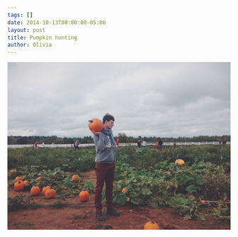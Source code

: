 ```yaml
---
tags: []
date: 2014-10-13T00:00:00-05:00
layout: post
title: Pumpkin hunting
author: Olivia
---
```


![IMG_0819.jpg](/media/IMG_0819.jpg)
